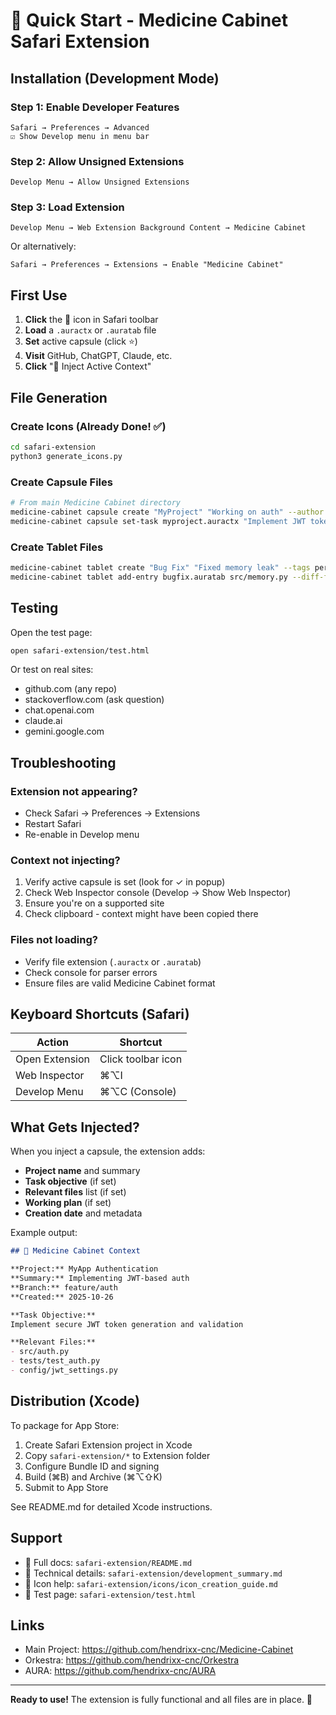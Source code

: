 # 🚀 Quick Start - Medicine Cabinet Safari Extension

## Installation (Development Mode)

### Step 1: Enable Developer Features
```
Safari → Preferences → Advanced
☑️ Show Develop menu in menu bar
```

### Step 2: Allow Unsigned Extensions
```
Develop Menu → Allow Unsigned Extensions
```

### Step 3: Load Extension
```
Develop Menu → Web Extension Background Content → Medicine Cabinet
```

Or alternatively:
```
Safari → Preferences → Extensions → Enable "Medicine Cabinet"
```

## First Use

1. **Click** the 💊 icon in Safari toolbar
2. **Load** a `.auractx` or `.auratab` file  
3. **Set** active capsule (click ⭐)
4. **Visit** GitHub, ChatGPT, Claude, etc.
5. **Click** "💉 Inject Active Context"

## File Generation

### Create Icons (Already Done! ✅)
```bash
cd safari-extension
python3 generate_icons.py
```

### Create Capsule Files
```bash
# From main Medicine Cabinet directory
medicine-cabinet capsule create "MyProject" "Working on auth" --author "Your Name"
medicine-cabinet capsule set-task myproject.auractx "Implement JWT tokens"
```

### Create Tablet Files
```bash
medicine-cabinet tablet create "Bug Fix" "Fixed memory leak" --tags performance
medicine-cabinet tablet add-entry bugfix.auratab src/memory.py --diff-file changes.diff
```

## Testing

Open the test page:
```bash
open safari-extension/test.html
```

Or test on real sites:
- github.com (any repo)
- stackoverflow.com (ask question)
- chat.openai.com
- claude.ai
- gemini.google.com

## Troubleshooting

### Extension not appearing?
- Check Safari → Preferences → Extensions
- Restart Safari
- Re-enable in Develop menu

### Context not injecting?
1. Verify active capsule is set (look for ✓ in popup)
2. Check Web Inspector console (Develop → Show Web Inspector)
3. Ensure you're on a supported site
4. Check clipboard - context might have been copied there

### Files not loading?
- Verify file extension (`.auractx` or `.auratab`)
- Check console for parser errors
- Ensure files are valid Medicine Cabinet format

## Keyboard Shortcuts (Safari)

| Action | Shortcut |
|--------|----------|
| Open Extension | Click toolbar icon |
| Web Inspector | ⌘⌥I |
| Develop Menu | ⌘⌥C (Console) |

## What Gets Injected?

When you inject a capsule, the extension adds:
- **Project name** and summary
- **Task objective** (if set)
- **Relevant files** list (if set)
- **Working plan** (if set)
- **Creation date** and metadata

Example output:
```markdown
## 💊 Medicine Cabinet Context

**Project:** MyApp Authentication
**Summary:** Implementing JWT-based auth
**Branch:** feature/auth
**Created:** 2025-10-26

**Task Objective:**
Implement secure JWT token generation and validation

**Relevant Files:**
- src/auth.py
- tests/test_auth.py
- config/jwt_settings.py
```

## Distribution (Xcode)

To package for App Store:

1. Create Safari Extension project in Xcode
2. Copy `safari-extension/*` to Extension folder
3. Configure Bundle ID and signing
4. Build (⌘B) and Archive (⌘⌥⇧K)
5. Submit to App Store

See README.md for detailed Xcode instructions.

## Support

- 📖 Full docs: `safari-extension/README.md`
- 🔧 Technical details: `safari-extension/development_summary.md`
- 🎨 Icon help: `safari-extension/icons/icon_creation_guide.md`
- 🧪 Test page: `safari-extension/test.html`

## Links

- Main Project: https://github.com/hendrixx-cnc/Medicine-Cabinet
- Orkestra: https://github.com/hendrixx-cnc/Orkestra
- AURA: https://github.com/hendrixx-cnc/AURA

---

**Ready to use!** The extension is fully functional and all files are in place. 🎉
